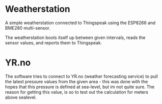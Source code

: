 # Weatherstation

A simple weatherstation connected to Thingspeak using the ESP8266 and BME280 multi-sensor. 

The weatherstation boots itself up between given intervals, reads the sensor values, and reports them to Thingspeak. 

# YR.no
The software tries to connect to YR.no (weather forecasting service) to pull the latest pressure values from the given area - this was done with the hopes that this pressure is defined at sea-level, but im not quite sure. 
The reason for getting this value, is so to test out the calculation for meters above sealevel. 